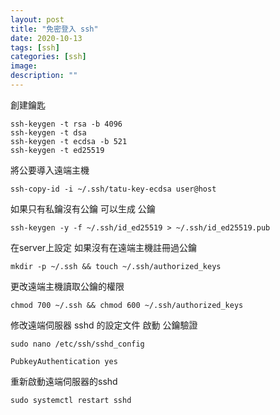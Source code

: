 ```yaml
---
layout: post
title: "免密登入 ssh"
date: 2020-10-13
tags: [ssh]
categories: [ssh]
image: 
description: ""
---
```


創建鑰匙
```
ssh-keygen -t rsa -b 4096
ssh-keygen -t dsa
ssh-keygen -t ecdsa -b 521
ssh-keygen -t ed25519
```

將公要導入遠端主機
```
ssh-copy-id -i ~/.ssh/tatu-key-ecdsa user@host
```

如果只有私鑰沒有公鑰 可以生成 公鑰
```
ssh-keygen -y -f ~/.ssh/id_ed25519 > ~/.ssh/id_ed25519.pub
```

在server上設定
如果沒有在遠端主機註冊過公鑰
```
mkdir -p ~/.ssh && touch ~/.ssh/authorized_keys
```
更改遠端主機讀取公鑰的權限
```
chmod 700 ~/.ssh && chmod 600 ~/.ssh/authorized_keys
```
修改遠端伺服器 sshd 的設定文件 啟動 公鑰驗證
```
sudo nano /etc/ssh/sshd_config
```
```
PubkeyAuthentication yes
```

重新啟動遠端伺服器的sshd
```
sudo systemctl restart sshd
```